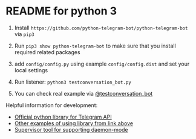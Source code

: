 # README for python 3


1. Install `https://github.com/python-telegram-bot/python-telegram-bot` via `pip3`

2. Run `pip3 show python-telegram-bot` to make sure that you install required related packages

3. add `config/config.py` using example `config/config.dist` and set your local settings

4. Run listener: `python3 testconversation_bot.py`

5. You can check real example via [@testconversation_bot](https://t.me/testconversation_bot)

Helpful information for development:
- [Official python library for Telegram API](https://python-telegram-bot.readthedocs.io/en/stable/)
- [Other examples of using library from link above](https://github.com/python-telegram-bot/python-telegram-bot/tree/master/examples)
- [Supervisor tool for supporting daemon-mode](https://www.8host.com/blog/ustanovka-i-upravlenie-supervisor-na-servere-ubuntu-i-debian)